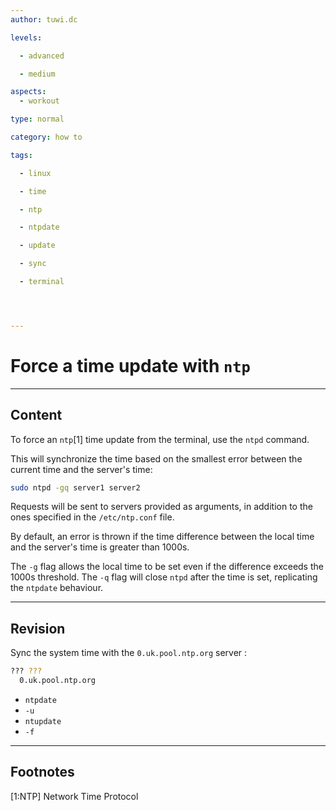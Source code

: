 ```yaml
---
author: tuwi.dc

levels:

  - advanced

  - medium

aspects:
  - workout

type: normal

category: how to

tags:

  - linux

  - time

  - ntp

  - ntpdate

  - update

  - sync

  - terminal




---
```


# Force a time update with `ntp`

---
## Content

To force an `ntp`[1] time update from the terminal, use the `ntpd` command.

This will synchronize the time based on the smallest error between the current time and the server's time:
```bash
sudo ntpd -gq server1 server2
``` 
Requests will be sent to servers provided as arguments, in addition to the ones specified in the `/etc/ntp.conf` file.

By default, an error is thrown if the time difference between the local time and the server's time is greater than 1000s.

The `-g` flag allows the local time to be set even if the difference exceeds the 1000s threshold. The `-q` flag will close `ntpd` after the time is set, replicating the `ntpdate` behaviour.

---
## Revision

Sync the system time with the  `0.uk.pool.ntp.org`  server :
```bash
??? ??? 
  0.uk.pool.ntp.org
```

* `ntpdate`
* `-u`
* `ntupdate`
* `-f`

---
## Footnotes
[1:NTP]
Network Time Protocol
 
